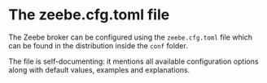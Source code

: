 # The zeebe.cfg.toml file

The Zeebe broker can be configured using the `zeebe.cfg.toml` file which can be found in
the distribution inside the `conf` folder.

The file is self-documenting: it mentions all available configuration options
along with default values, examples and explanations.
